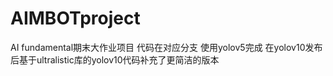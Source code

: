 # AIMBOTproject
AI fundamental期末大作业项目
代码在对应分支
使用yolov5完成
在yolov10发布后基于ultralistic库的yolov10代码补充了更简洁的版本
